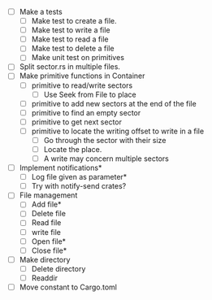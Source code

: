 - [ ] Make a tests
    - [ ] Make test to create a file.
    - [ ] Make test to write a file
    - [ ] Make test to read a file
    - [ ] Make test to delete a file
    - [ ] Make unit test on primitives
- [ ] Split sector.rs in multiple files.
- [ ] Make primitive functions in Container
    - [ ] primitive to read/write sectors
        - [ ] Use Seek from File to place
    - [ ] primitive to add new sectors at the end of the file
    - [ ] primitive to find an empty sector
    - [ ] primitive to get next sector
    - [ ] primitive to locate the writing offset to write in a file
        - [ ] Go through the sector with their size
        - [ ] Locate the place. 
        - [ ] A write may concern multiple sectors
- [ ] Implement notifications*
    - [ ] Log file given as parameter*
    - [ ] Try with notify-send crates?
- [ ] File management
    - [ ] Add file*
    - [ ] Delete file
    - [ ] Read file
    - [ ] write file
    - [ ] Open file*
    - [ ] Close file*
- [ ] Make directory
    - [ ] Delete directory
    - [ ] Readdir
- [ ] Move constant to Cargo.toml
